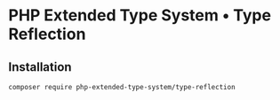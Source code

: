 # PHP Extended Type System • Type Reflection

## Installation

```
composer require php-extended-type-system/type-reflection
```
